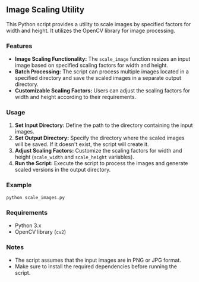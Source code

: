 ## Image Scaling Utility

This Python script provides a utility to scale images by specified factors for width and height. It utilizes the OpenCV library for image processing.

### Features

- **Image Scaling Functionality:** The `scale_image` function resizes an input image based on specified scaling factors for width and height.
- **Batch Processing:** The script can process multiple images located in a specified directory and save the scaled images in a separate output directory.
- **Customizable Scaling Factors:** Users can adjust the scaling factors for width and height according to their requirements.

### Usage

1. **Set Input Directory:** Define the path to the directory containing the input images.
2. **Set Output Directory:** Specify the directory where the scaled images will be saved. If it doesn't exist, the script will create it.
3. **Adjust Scaling Factors:** Customize the scaling factors for width and height (`scale_width` and `scale_height` variables).
4. **Run the Script:** Execute the script to process the images and generate scaled versions in the output directory.

### Example

```
python scale_images.py
```

### Requirements

- Python 3.x
- OpenCV library (`cv2`)

### Notes

- The script assumes that the input images are in PNG or JPG format.
- Make sure to install the required dependencies before running the script.
